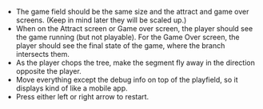 * The game field should be the same size and the attract and game over screens. (Keep in mind later they will be scaled up.)
* When on the Attract screen or Game over screen, the player should see the game running (but not playable). For the Game Over screen, the player should see the final state of the game, where the branch intersects them.
* As the player chops the tree, make the segment fly away in the direction opposite the player.
* Move everything except the debug info on top of the playfield, so it displays kind of like a mobile app.
* Press either left or right arrow to restart.